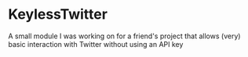 # KeylessTwitter
A small module I was working on for a friend's project that allows (very) basic interaction with Twitter without using an API key

